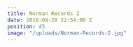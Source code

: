 ```yaml
---
title: Norman Records 2
date: 2016-09-28 22:54:00 Z
position: 45
image: "/uploads/Norman-Records-2.jpg"
---
```



